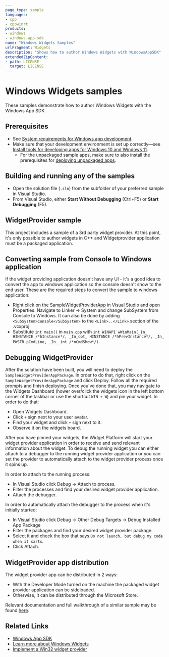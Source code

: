 ```yaml
---
page_type: sample
languages:
- cpp
- cppwinrt
products:
- windows
- windows-app-sdk
name: "Windows Widgets Samples"
urlFragment: Widgets
description: "Shows how to author Windows Widgets with WindowsAppSDK"
extendedZipContent:
- path: LICENSE
  target: LICENSE
---
```

# Windows Widgets samples

These samples demonstrate how to author Windows Widgets with the Windows App SDK.

## Prerequisites

* See [System requirements for Windows app development](https://docs.microsoft.com/windows/apps/windows-app-sdk/system-requirements).
* Make sure that your development environment is set up correctly&mdash;see [Install tools for developing apps for Windows 10 and Windows 11](https://docs.microsoft.com/windows/apps/windows-app-sdk/set-up-your-development-environment).
    * For the unpackaged sample apps, make sure to also install the prerequisites for [deploying unpackaged apps](https://docs.microsoft.com/windows/apps/windows-app-sdk/deploy-unpackaged-apps).

## Building and running any of the samples

* Open the solution file (`.sln`) from the subfolder of your preferred sample in Visual Studio.
* From Visual Studio, either **Start Without Debugging** (Ctrl+F5) or **Start Debugging** (F5).

## WidgetProvider sample

This project includes a sample of a 3rd party widget provider. At this point, it's only possible to author widgets in C++ and Widgetprovider application must be a packaged application.

## Converting sample from Console to Windows application

If the widget providing application doesn't have any UI - it's a good idea to convert the app to windows application so the console doesn't show to the end user.
These are the required steps to convert the sample to windows application:
- Right click on the SampleWidgetProviderApp in Visual Studio and open Properties. Navigate to Linker -> System and change SubSystem from Console to Windows. It can also be done by adding `<SubSystem>Console</SubSystem>` to the `<Link>..</Link>` section of the .vcxproj.
- Substitute `int main()` in `main.cpp` with `int WINAPI wWinMain(_In_ HINSTANCE /*hInstance*/, _In_opt_ HINSTANCE /*hPrevInstance*/, _In_ PWSTR pCmdLine, _In_ int /*nCmdShow*/)`.

## Debugging WidgetProvider

After the solution have been built, you will need to deploy the `SampleWidgetProviderAppPackage`. In order to do that, right click on the `SampleWidgetProviderAppPackage` and click Deploy. Follow all the required prompts and finish deploying.
Once you've done that, you may navigate to the Widgets Dashboard (hower over/click the widgets icon in the left bottom corner of the taskbar or use the shortcut `WIN + W`) and pin your widget.
In order to do that:
- Open Widgets Dashboard.
- Click `+` sign next to your user avatar.
- Find your widget and click `+` sign next to it.
- Observe it on the widgets board.

After you have pinned your widgets, the Widget Platform will start your widget provider application in order to receive and send relevant information about the widget. 
To debug the running widget you can either attach to a debugger to the running widget provider application or you can set the provider to automatically attach to the widget provider process once it spins up.

In order to attach to the running process:
- In Visual Studio click Debug -> Attach to process.
- Filter the processes and find your desired widget provider application.
- Attach the debugger.

In order to automatically attach the debugger to the process when it's initially started:
- In Visual Studio click Debug -> Other Debug Targets -> Debug Installed App Package
- Filter the packages and find your desired widget provider package.
- Select it and check the box that says `Do not launch, but debug my code when it sarts`.
- Click Attach. 

## WidgetProvider app distribution

The widget provider app can be distributed in 2 ways:
- With the Developer Mode turned on the machine the packaged widget provider application can be sideloaded.
- Otherwise, it can be distributed through the Microsoft Store.

Relevant documentation and full walkthrough of a similar sample may be found [here](https://learn.microsoft.com/windows/apps/develop/widgets/implement-widget-provider-win32).

## Related Links

- [Windows App SDK](https://docs.microsoft.com/windows/apps/windows-app-sdk/)
- [Learn more about Windows Widgets](https://learn.microsoft.com/windows/apps/design/widgets/)
- [Implement a Win32 widget provider](https://learn.microsoft.com/windows/apps/develop/widgets/implement-widget-provider-win32)
